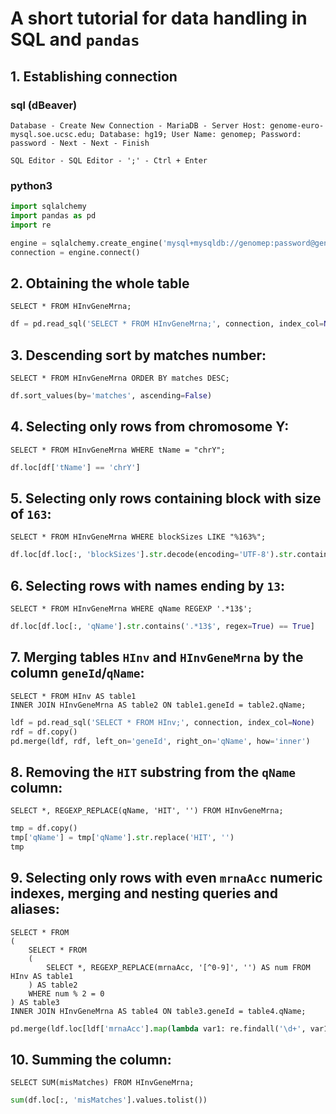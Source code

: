 # A short tutorial for data handling in SQL and `pandas ` 

## 1. Establishing connection

### sql (dBeaver)
```text
Database - Create New Connection - MariaDB - Server Host: genome-euro-mysql.soe.ucsc.edu; Database: hg19; User Name: genomep; Password: password - Next - Next - Finish

SQL Editor - SQL Editor - ';' - Ctrl + Enter
```

### python3
```python
import sqlalchemy
import pandas as pd
import re

engine = sqlalchemy.create_engine('mysql+mysqldb://genomep:password@genome-euro-mysql.soe.ucsc.edu/hg19', pool_recycle=3600)
connection = engine.connect()
```

## 2. Obtaining the whole table
```mysql
SELECT * FROM HInvGeneMrna;
```
```python
df = pd.read_sql('SELECT * FROM HInvGeneMrna;', connection, index_col=None)
```

## 3. Descending sort by matches number:
```mysql
SELECT * FROM HInvGeneMrna ORDER BY matches DESC;
```
```python
df.sort_values(by='matches', ascending=False)
```

## 4. Selecting only rows from chromosome Y:
```mysql
SELECT * FROM HInvGeneMrna WHERE tName = "chrY";
```
```python
df.loc[df['tName'] == 'chrY']
```

## 5. Selecting only rows containing block with size of `163`:
```mysql
SELECT * FROM HInvGeneMrna WHERE blockSizes LIKE "%163%";
```
```python
df.loc[df.loc[:, 'blockSizes'].str.decode(encoding='UTF-8').str.contains('163') == True]
```

## 6. Selecting rows with names ending by `13`:
```mysql
SELECT * FROM HInvGeneMrna WHERE qName REGEXP '.*13$';
```
```python
df.loc[df.loc[:, 'qName'].str.contains('.*13$', regex=True) == True]
```

## 7. Merging tables `HInv` and `HInvGeneMrna` by the column `geneId`/`qName`:
```mysql
SELECT * FROM HInv AS table1
INNER JOIN HInvGeneMrna AS table2 ON table1.geneId = table2.qName;
```
```python
ldf = pd.read_sql('SELECT * FROM HInv;', connection, index_col=None)
rdf = df.copy()
pd.merge(ldf, rdf, left_on='geneId', right_on='qName', how='inner')
```

## 8. Removing the `HIT` substring from the `qName` column:
```mysql
SELECT *, REGEXP_REPLACE(qName, 'HIT', '') FROM HInvGeneMrna;
```
```python
tmp = df.copy()
tmp['qName'] = tmp['qName'].str.replace('HIT', '')
tmp
```

## 9. Selecting only rows with even `mrnaAcc` numeric indexes, merging and nesting queries and aliases:
```mysql
SELECT * FROM
(
	SELECT * FROM
	(
		SELECT *, REGEXP_REPLACE(mrnaAcc, '[^0-9]', '') AS num FROM HInv AS table1 
	) AS table2 
	WHERE num % 2 = 0
) AS table3
INNER JOIN HInvGeneMrna AS table4 ON table3.geneId = table4.qName;
```
```python
pd.merge(ldf.loc[ldf['mrnaAcc'].map(lambda var1: re.findall('\d+', var1)[0]).map(lambda var2: int(var2) % 2 == 0) == True], rdf, left_on='geneId', right_on='qName', how='inner')
```

## 10. Summing the column:
```mysql
SELECT SUM(misMatches) FROM HInvGeneMrna;
```
```python
sum(df.loc[:, 'misMatches'].values.tolist())
```
